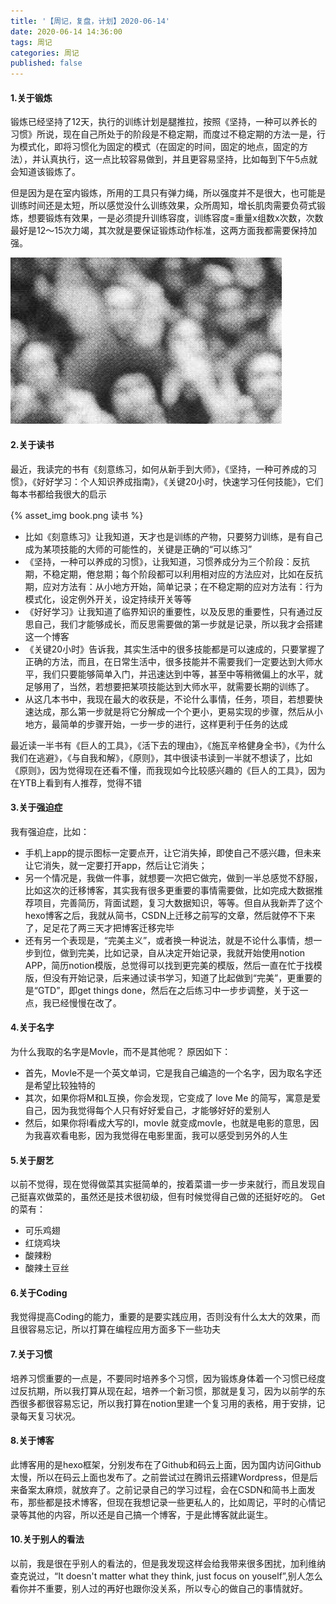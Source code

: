 ```yaml
---
title: '【周记，复盘，计划】2020-06-14'
date: 2020-06-14 14:36:00 
tags: 周记
categories: 周记
published: false
---
```


#### 1.关于锻炼
锻炼已经坚持了12天，执行的训练计划是腿推拉，按照《坚持，一种可以养长的习惯》所说，现在自己所处于的阶段是不稳定期，而度过不稳定期的方法一是，行为模式化，即将习惯化为固定的模式（在固定的时间，固定的地点，固定的方法），并认真执行，这一点比较容易做到，并且更容易坚持，比如每到下午5点就会知道该锻炼了。

但是因为是在室内锻炼，所用的工具只有弹力绳，所以强度并不是很大，也可能是训练时间还是太短，所以感觉没什么训练效果，众所周知，增长肌肉需要负荷式锻炼，想要锻炼有效果，一是必须提升训练容度，训练容度=重量x组数x次数，次数最好是12～15次力竭，其次就是要保证锻炼动作标准，这两方面我都需要保持加强。

![锻炼](exercise1.png)

#### 2.关于读书
最近，我读完的书有《刻意练习，如何从新手到大师》，《坚持，一种可养成的习惯》，《好好学习：个人知识养成指南》，《关键20小时，快速学习任何技能》，它们每本书都给我很大的启示


{% asset_img book.png 读书 %}

* 比如《刻意练习》让我知道，天才也是训练的产物，只要努力训练，是有自己成为某项技能的大师的可能性的，关键是正确的“可以练习”
* 《坚持，一种可以养成的习惯》，让我知道，习惯养成分为三个阶段：反抗期，不稳定期，倦怠期；每个阶段都可以利用相对应的方法应对，比如在反抗期，应对方法有：从小地方开始，简单记录；在不稳定期的应对方法有：行为模式化，设定例外开关，设定持续开关等等
* 《好好学习》让我知道了临界知识的重要性，以及反思的重要性，只有通过反思自己，我们才能够成长，而反思需要做的第一步就是记录，所以我才会搭建这一个博客
* 《关键20小时》告诉我，其实生活中的很多技能都是可以速成的，只要掌握了正确的方法，而且，在日常生活中，很多技能并不需要我们一定要达到大师水平，我们只要能够简单入门，并迅速达到中等，甚至中等稍微偏上的水平，就足够用了，当然，若想要把某项技能达到大师水平，就需要长期的训练了。
* 从这几本书中，我现在最大的收获是，不论什么事情，任务，项目，若想要快速达成，那么第一步就是将它分解成一个个更小，更易实现的步骤，然后从小地方，最简单的步骤开始，一步一步的进行，这样更利于任务的达成

最近读一半书有《巨人的工具》，《活下去的理由》，《施瓦辛格健身全书》，《为什么我们在逃避》，《与自我和解》，《原则》，其中很读书读到一半就不想读了，比如《原则》，因为觉得现在还看不懂，而我现如今比较感兴趣的《巨人的工具》，因为在YTB上看到有人推荐，觉得不错

#### 3.关于强迫症
我有强迫症，比如：
* 手机上app的提示图标一定要点开，让它消失掉，即使自己不感兴趣，但未来让它消失，就一定要打开app，然后让它消失；
* 另一个情况是，我做一件事，就想要一次把它做完，做到一半总感觉不舒服，比如这次的迁移博客，其实我有很多更重要的事情需要做，比如完成大数据推荐项目，完善简历，背面试题，复习大数据知识，等等。但自从我新弄了这个hexo博客之后，我就从简书，CSDN上迁移之前写的文章，然后就停不下来了，足足花了两三天才把博客迁移完毕
* 还有另一个表现是，“完美主义”，或者换一种说法，就是不论什么事情，想一步到位，做到完美，比如记录，自从决定开始记录，我就开始使用notion APP，简历notion模版，总觉得可以找到更完美的模版，然后一直在忙于找模版，但没有开始记录，后来通过读书学习，知道了比起做到“完美”，更重要的是“GTD”，即get things done，然后在之后练习中一步步调整，关于这一点，我已经慢慢在改了。

#### 4.关于名字
为什么我取的名字是Movle，而不是其他呢？
原因如下：
* 首先，Movle不是一个英文单词，它是我自己编造的一个名字，因为取名字还是希望比较独特的
* 其次，如果你将M和L互换，你会发现，它变成了 love Me 的简写，寓意是爱自己，因为我觉得每个人只有好好爱自己，才能够好好的爱别人
* 然后，如果你将l看成大写的I，movle 就变成movIe，也就是电影的意思，因为我喜欢看电影，因为我觉得在电影里面，我可以感受到另外的人生

#### 5.关于厨艺
以前不觉得，现在觉得做菜其实挺简单的，按着菜谱一步一步来就行，而且发现自己挺喜欢做菜的，虽然还是技术很初级，但有时候觉得自己做的还挺好吃的。
Get的菜有：
* 可乐鸡翅
* 红烧鸡块
* 酸辣粉
* 酸辣土豆丝

#### 6.关于Coding
我觉得提高Coding的能力，重要的是要实践应用，否则没有什么太大的效果，而且很容易忘记，所以打算在编程应用方面多下一些功夫

#### 7.关于习惯
培养习惯重要的一点是，不要同时培养多个习惯，因为锻炼身体着一个习惯已经度过反抗期，所以我打算从现在起，培养一个新习惯，那就是复习，因为以前学的东西很多都很容易忘记，所以我打算在notion里建一个复习用的表格，用于安排，记录每天复习状况。

#### 8.关于博客
此博客用的是hexo框架，分别发布在了Github和码云上面，因为国内访问Github太慢，所以在码云上面也发布了。之前尝试过在腾讯云搭建Wordpress，但是后来备案太麻烦，就放弃了。之前记录自己的学习过程，会在CSDN和简书上面发布，那些都是技术博客，但现在我想记录一些更私人的，比如周记，平时的心情记录等其他的内容，所以还是自己搞一个博客，于是此博客就此诞生。

#### 10.关于别人的看法
以前，我是很在乎别人的看法的，但是我发现这样会给我带来很多困扰，加利维纳查克说过，“It doesn't matter what they think, just focus on youself”,别人怎么看你并不重要，别人过的再好也跟你没关系，所以专心的做自己的事情就好。



